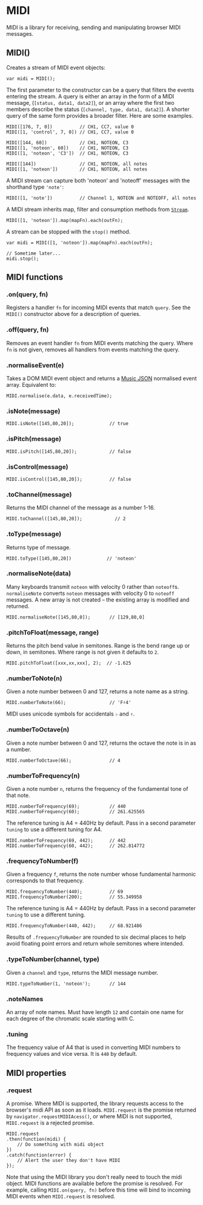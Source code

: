 # MIDI

MIDI is a library for receiving, sending and manipulating browser MIDI messages.


## MIDI()

Creates a stream of MIDI event objects:

    var midi = MIDI();

The first parameter to the constructor can be a query that filters the events
entering the stream. A query is either an array in the form of a MIDI message,
(`[status, data1, data2]`), or an array where the first two members describe
the status (`[channel, type, data1, data2]`). A shorter query of the same form
provides a broader filter. Here are some examples.

    MIDI([176, 7, 0])          // CH1, CC7, value 0
    MIDI([1, 'control', 7, 0]) // CH1, CC7, value 0

    MIDI([144, 60])            // CH1, NOTEON, C3
    MIDI([1, 'noteon', 60])    // CH1, NOTEON, C3
    MIDI([1, 'noteon', 'C3'])  // CH1, NOTEON, C3

    MIDI([144])                // CH1, NOTEON, all notes
    MIDI([1, 'noteon'])        // CH1, NOTEON, all notes

A MIDI stream can capture both 'noteon' and 'noteoff' messages with the
shorthand type `'note'`:

    MIDI([1, 'note'])          // Channel 1, NOTEON and NOTEOFF, all notes

A MIDI stream inherits map, filter and consumption methods from
<a href="//github.com/stephband/Fn">`Stream`</a>.

    MIDI([1, 'noteon']).map(mapFn).each(outFn);

A stream can be stopped with the `stop()` method.

	var midi = MIDI([1, 'noteon']).map(mapFn).each(outFn);

	// Sometime later...
	midi.stop();


## MIDI functions

### .on(query, fn)

Registers a handler `fn` for incoming MIDI events that match `query`. See the
`MIDI()` constructor above for a description of queries.

### .off(query, fn)

Removes an event handler `fn` from MIDI events matching the query. Where
`fn` is not given, removes all handlers from events matching the query.

<!--
### .normalise(message, time)

Takes a MIDI message array and returns a
<a href="https://github.com/sound-io/music-json-spec">Music JSON</a> event
array. Music JSON events have the form:

    [timestamp, type, data ... ]

Note velocity, controller data and aftertouch data are normalised as floats in
the range 0-1, while pitch bend data is normalised to floats representing
semitones. For example:

    MIDI.normalise([145,80,20], 1);    // [1, 'noteon', 80, 0.15748032]
    MIDI.normalise([180,1,127], 2);    // [2, 'control', 1, 1]
    MIDI.normalise([231,62,119], 3);   // [3, "pitch", 1.73409840]
    MIDI.normalise([168,62,119], 4);   // [4, "aftertouch", 62, 0.93700787]
-->

### .normaliseEvent(e)

Takes a DOM MIDI event object and returns a
<a href="https://github.com/sound-io/music-json-spec">Music JSON</a> normalised
event array. Equivalent to:

    MIDI.normalise(e.data, e.receivedTime);

### .isNote(message)

    MIDI.isNote([145,80,20]);             // true

### .isPitch(message)

    MIDI.isPitch([145,80,20]);            // false

### .isControl(message)

    MIDI.isControl([145,80,20]);          // false

### .toChannel(message)

Returns the MIDI channel of the message as a number 1-16.

    MIDI.toChannel([145,80,20]);            // 2

### .toType(message)

Returns type of message.

    MIDI.toType([145,80,20])             // 'noteon'

### .normaliseNote(data)

Many keyboards transmit <code>noteon</code> with velocity 0 rather than
<code>noteoff</code>s. <code>normaliseNote</code> converts <code>noteon</code>
messages with velocity 0 to <code>noteoff</code> messages. A new array is
not created – the existing array is modified and returned.

    MIDI.normaliseNote([145,80,0]);       // [129,80,0]

### .pitchToFloat(message, range)

Returns the pitch bend value in semitones. Range is the bend range up or down,
in semitones. Where range is not given it defaults to <code>2</code>.

    MIDI.pitchToFloat([xxx,xx,xxx], 2);  // -1.625

### .numberToNote(n)

Given a note number between 0 and 127, returns a note name as a string.

    MIDI.numberToNote(66);                // 'F♯4'

MIDI uses unicode symbols for accidentals <code>♭</code> and <code>♯</code>.

### .numberToOctave(n)

Given a note number between 0 and 127, returns the octave the note is in as a number. 

    MIDI.numberToOctave(66);              // 4

### .numberToFrequency(n)

Given a note number <code>n</code>, returns the frequency of the fundamental tone of that note.

    MIDI.numberToFrequency(69);           // 440
    MIDI.numberToFrequency(60);           // 261.625565

The reference tuning is A4 = 440Hz by default. Pass in a second parameter
<code>tuning</code> to use a different tuning for A4.

    MIDI.numberToFrequency(69, 442);      // 442
    MIDI.numberToFrequency(60, 442);      // 262.814772

### .frequencyToNumber(f)

Given a frequency <code>f</code>, returns the note number whose fundamental
harmonic corresponds to that frequency.

    MIDI.frequencyToNumber(440);          // 69
    MIDI.frequencyToNumber(200);          // 55.349958

The reference tuning is A4 = 440Hz by default. Pass in a second parameter
<code>tuning</code> to use a different tuning.

    MIDI.frequencyToNumber(440, 442);     // 68.921486

Results of <code>.frequencyToNumber</code> are rounded to six decimal places
to help avoid floating point errors and return whole semitones where intended.

### .typeToNumber(channel, type)

Given a <code>channel</code> and <code>type</code>, returns the MIDI message number.

    MIDI.typeToNumber(1, 'noteon');       // 144


### .noteNames

An array of note names. Must have length <code>12</code> and contain one name
for each degree of the chromatic scale starting with C.

### .tuning

The frequency value of A4 that is used in converting MIDI numbers
to frequency values and vice versa. It is <code>440</code> by default.


## MIDI properties

### .request

A promise. Where MIDI is supported, the library requests access to the browser's
midi API as soon as it loads. <code>MIDI.request</code> is the promise returned
by <code>navigator.requestMIDIAcess()</code>, or where MIDI is not supported,
<code>MIDI.request</code> is a rejected promise.

    MIDI.request
    .then(function(midi) {
        // Do something with midi object
    })
    .catch(function(error) {
        // Alert the user they don't have MIDI
    });

Note that using the MIDI library you don't really need to touch the midi object.
MIDI functions are available before the promise is resolved. For example,
calling <code>MIDI.on(query, fn)</code> before this time will bind to incoming
MIDI events when <code>MIDI.request</code> is resolved.
